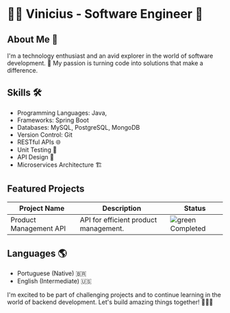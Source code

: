 # 👨‍💻 Vinicius - Software Engineer 👾

## About Me 🚀
I'm a technology enthusiast and an avid explorer in the world of software development. 🌟 My passion is turning code into solutions that make a difference. 

## Skills 🛠️
- Programming Languages: Java,
- Frameworks: Spring Boot
- Databases: MySQL, PostgreSQL, MongoDB
- Version Control: Git
- RESTful APIs 🌐
- Unit Testing 🧪
- API Design 📏
- Microservices Architecture 🏗️

## Featured Projects

| Project Name            | Description                                           | Status       |
|-------------------------|-------------------------------------------------------|--------------|
| Product Management API  | API for efficient product management.                | ![green](https://via.placeholder.com/15/008000/000000?text=Completed) Completed |


## Languages 🌎
- Portuguese (Native) 🇧🇷
- English (Intermediate) 🇺🇸

I'm excited to be part of challenging projects and to continue learning in the world of backend development. Let's build amazing things together! 🚀👨‍💻
